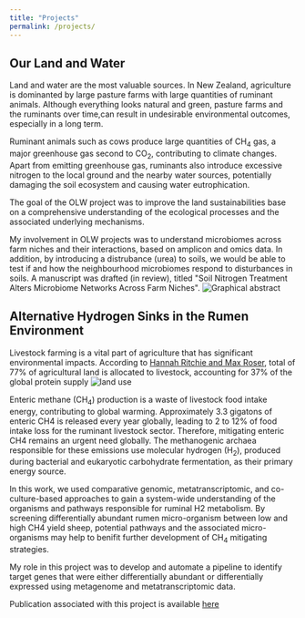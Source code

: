 ```yaml
---
title: "Projects"
permalink: /projects/
---
```


## Our Land and Water

Land and water are the most valuable sources. In New Zealand, agriculture is dominanted by large pasture farms with large quantities of ruminant animals. Although everything looks natural and green, pasture farms and the ruminants over time,can result in undesirable environmental outcomes, especially in a long term. 

Ruminant animals such as cows produce large quantities of CH<sub>4</sub> gas, a major greenhouse gas second to CO<sub>2</sub>, contributing to climate changes. Apart from emitting greenhouse gas, ruminants also introduce excessive nitrogen to the local ground and the nearby water sources, potentially damaging the soil ecosystem and causing water eutrophication. 

The goal of the OLW project was to improve the land sustainabilities base on a comprehensive understanding of the ecological processes and the associated underlying mechanisms.

My involvement in OLW projects was to understand microbiomes across farm niches and their interactions, based on amplicon and omics data. In addition, by introducing a distrubance (urea) to soils, we would be able to test if and how the neighbourhood microbiomes respond to disturbances in soils. A manuscript was drafted (in review), titled "Soil Nitrogen Treatment Alters Microbiome Networks Across Farm Niches". 
![Graphical abstract](../images/olw_ab.jpg)


## Alternative Hydrogen Sinks in the Rumen Environment
Livestock farming is a vital part of agriculture that has significant environmental impacts. According to  [Hannah Ritchie and Max Roser](https://ourworldindata.org/land-use),  total of 77% of agricultural land is allocated to livestock, accounting for 37% of the global protein supply ![land use](https://ourworldindata.org/uploads/2020/01/Global-land-use-graphic-1536x971.png)

Enteric methane (CH<sub>4</sub>) production is a waste of livestock food intake energy, contributing to global warming. Approximately 3.3 gigatons of enteric CH4 is released every year globally, leading to 2 to 12% of food intake loss for the ruminant livestock sector. Therefore, mitigating enteric CH4 remains an urgent need globally. The methanogenic archaea responsible for these emissions use molecular hydrogen (H<sub>2</sub>), produced during bacterial and eukaryotic carbohydrate fermentation, as their primary energy source.

In this work, we used comparative genomic, metatranscriptomic, and co-culture-based approaches to gain a system-wide understanding of the organisms and pathways responsible for ruminal H2 metabolism. By screening differentially abundant rumen micro-organism  between low and high CH4 yield sheep, potential pathways and the associated micro-organisms may help to benifit further development of CH<sub>4</sub> mitigating strategies.

My role in this project was to develop and automate a pipeline to identify target genes that were either differentially abundant or differentially expressed using metagenome and metatranscriptomic data.

Publication associated with this project is available [here](https://cecilia-wang.github.io/publication/Diverse_hydrogen_2019)



<!-- {% include base_path %}


{% for post in site.projects %}
  {% include archive-single.html %}
{% endfor %}
-->

